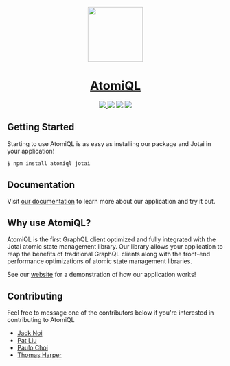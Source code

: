 <p align="center">
  <a href="https://atomiql.com">
    <img src="https://www.atomiql.com/public/assets/img/atomiql-logo.png" height="128">
    <h1 align="center">AtomiQL</h1>
  </a>
</p>

<p align="center">
  <a aria-label="NPM version" href="https://www.npmjs.com/package/atomiql">
    <img src="https://img.shields.io/npm/v/atomiql">
  </a>
  <img src="https://img.shields.io/npm/l/atomiql">
  <img src="https://img.shields.io/github/last-commit/oslabs-beta/AtomiQL">
  <img src="https://img.shields.io/github/workflow/status/oslabs-beta/AtomiQL/AtomiQL%20Github%20Actions">
</p>

## Getting Started

Starting to use AtomiQL is as easy as installing our package and Jotai in your application!
```sh
$ npm install atomiql jotai
```

## Documentation

Visit <a aria-label="atomiql learn" href="https://www.atomiql.com/#/docs/getting-started">our documentation</a> to learn more about our application and try it out.


## Why use AtomiQL?

AtomiQL is the first GraphQL client optimized and fully integrated with the Jotai atomic state management library. Our library allows your application to reap the benefits of traditional GraphQL clients along with the front-end performance optimizations of atomic state management libraries. 

See our <a aria-label="atomiql demo" href="https://www.atomiql.com/#/#demo">website</a> for a demonstration of how our application works!  


## Contributing

Feel free to message one of the contributors below if you're interested in contributing to AtomiQL

- [Jack Noi](https://github.com/passion-127)
- [Pat Liu](https://github.com/patrickliuhhs)
- [Paulo Choi](https://github.com/paulochoi)
- [Thomas Harper](https://github.com/tommyrharper)
